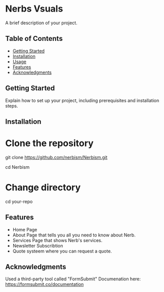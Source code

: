 # Nerbs Vsuals 

A brief description of your project.

## Table of Contents
- [Getting Started](#getting-started)
- [Installation](#installation)
- [Usage](#usage)
- [Features](#features)
- [Acknowledgments](#acknowledgments)

## Getting Started

Explain how to set up your project, including prerequisites and installation steps.

## Installation

# Clone the repository
git clone https://github.com/nerbism/Nerbism.git

cd Nerbism


# Change directory
cd your-repo

## Features

* Home Page
* About Page that tells you all you need to know about Nerb.
* Services Page that shows Nerb's services.
* Newsletter Subscribtion
* Quote systeem where you can request a quote.

## Acknowledgments

Used a third-party tool called "FormSubmit"
Documenation here: https://formsubmit.co/documentation
